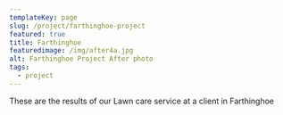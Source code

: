 ```yaml
---
templateKey: page
slug: /project/farthinghoe-project
featured: true
title: Farthinghoe 
featuredimage: /img/after4a.jpg
alt: Farthinghoe Project After photo
tags:
  - project
---
```

These are the results of our Lawn care service at a client in Farthinghoe
